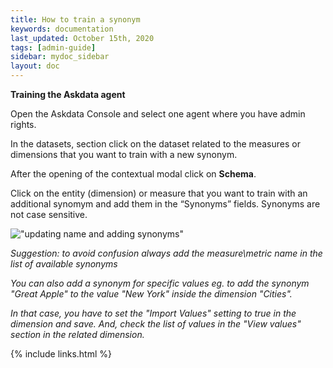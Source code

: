 ```yaml
---
title: How to train a synonym
keywords: documentation
last_updated: October 15th, 2020
tags: [admin-guide]
sidebar: mydoc_sidebar
layout: doc
---
```


**Training the Askdata agent**

Open the Askdata Console and select one agent where you have admin rights.

In the datasets, section click on the dataset related to the measures or dimensions that you want to train with a new synonym.

After the opening of the contextual modal click on **Schema**.

Click on the entity (dimension) or measure that you want to train with an additional synomym and add them in the “Synonyms” fields. Synonyms are not case sensitive.

!["updating name and adding synonyms"](media/updating_name_and_adding_sysnonyms.gif)

*Suggestion: to avoid confusion always add the measure\metric name in the list of available synonyms*

*You can also add a synonym for specific values eg. to add the synonym "Great Apple" to the value "New York" inside the dimension "Cities".* 

*In that case, you have to set the "Import Values" setting to true in the dimension and save. And, check the list of values in the "View values" section in the related dimension.*

{% include links.html %}
